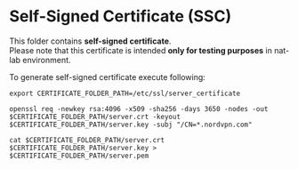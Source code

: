 # Self-Signed Certificate (SSC)

This folder contains **self-signed certificate**. \
Please note that this certificate is intended **only for testing purposes** in nat-lab environment.

To generate self-signed certificate execute following:

```
export CERTIFICATE_FOLDER_PATH=/etc/ssl/server_certificate

openssl req -newkey rsa:4096 -x509 -sha256 -days 3650 -nodes -out $CERTIFICATE_FOLDER_PATH/server.crt -keyout $CERTIFICATE_FOLDER_PATH/server.key -subj "/CN=*.nordvpn.com"

cat $CERTIFICATE_FOLDER_PATH/server.crt $CERTIFICATE_FOLDER_PATH/server.key > $CERTIFICATE_FOLDER_PATH/server.pem
```